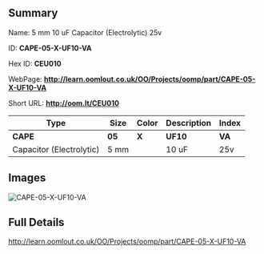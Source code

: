 

## Summary
 
Name: 5 mm 10 uF Capacitor (Electrolytic) 25v

ID: __CAPE-05-X-UF10-VA__

Hex ID: __CEU010__

WebPage: __http://learn.oomlout.co.uk/OO/Projects/oomp/part/CAPE-05-X-UF10-VA__

Short URL: __http://oom.lt/CEU010__


| Type   | Size   | Color   | Description   | Index   |    
| ----- | ------   | ------   | -----   | ----   |    
| __CAPE__   					| __05__   					| __X__    						| __UF10__    					| __VA__ |    
| Capacitor (Electrolytic)		| 5 mm	| 		| 10 uF	| 25v	|

## Images
![CAPE-05-X-UF10-VA](http://oomlout.com/oomp-gen/parts/CAPE-05-X-UF10-VA/CAPE-05-X-UF10-VA_420.jpg)

## Full Details

 http://learn.oomlout.co.uk/OO/Projects/oomp/part/CAPE-05-X-UF10-VA

